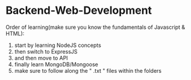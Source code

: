 # Backend-Web-Development

Order of learning(make sure you know the fundamentals of Javascript & HTML):

1. start by learning NodeJS concepts
2. then switch to ExpressJS
3. and then move to API
4. finally learn MongoDB/Mongoose
5. make sure to follow along the " .txt " files within the folders
